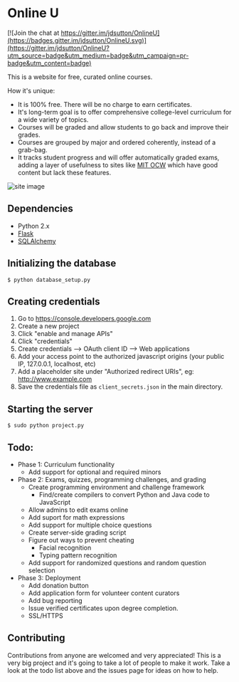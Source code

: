 # Online U

[![Join the chat at https://gitter.im/jdsutton/OnlineU](https://badges.gitter.im/jdsutton/OnlineU.svg)](https://gitter.im/jdsutton/OnlineU?utm_source=badge&utm_medium=badge&utm_campaign=pr-badge&utm_content=badge)

This is a website for free, curated online courses.

How it's unique:
* It is 100% free. There will be no charge to earn certificates.
* It's long-term goal is to offer comprehensive college-level curriculum for a wide variety of topics.
* Courses will be graded and allow students to go back and improve their grades.
* Courses are grouped by major and ordered coherently, instead of a grab-bag.
* It tracks student progress and will offer automatically graded exams, adding a layer of usefulness to sites like [MIT OCW](http://ocw.mit.edu/index.htm) which have good content but lack these features.

![site image](http://i.imgur.com/VFW8CRS.png)

## Dependencies
* Python 2.x
* [Flask](http://flask.pocoo.org/)
* [SQLAlchemy](http://www.sqlalchemy.org/)


## Initializing the database
`$ python database_setup.py`

## Creating credentials
1. Go to https://console.developers.google.com
2. Create a new project
3. Click "enable and manage APIs"
4. Click "credentials"
5. Create credentials --> OAuth client ID --> Web applications
6. Add your access point to the authorized javascript origins (your public IP, 127.0.0.1, localhost, etc)
7. Add a placeholder site under "Authorized redirect URIs", eg: http://www.example.com
8. Save the credentials file as `client_secrets.json` in the main directory.

## Starting the server
`$ sudo python project.py`

## Todo:
* Phase 1: Curriculum functionality
  * Add support for optional and required minors
* Phase 2: Exams, quizzes, programming challenges, and grading
  * Create programming environment and challenge framework
    * Find/create compilers to convert Python and Java code to JavaScript
  * Allow admins to edit exams online
  * Add suport for math expressions
  * Add support for multiple choice questions
  * Create server-side grading script
  * Figure out ways to prevent cheating
    * Facial recognition
    * Typing pattern recognition
  * Add support for randomized questions and random question selection
* Phase 3: Deployment
  * Add donation button
  * Add application form for volunteer content curators
  * Add bug reporting
  * Issue verified certificates upon degree completion.
  * SSL/HTTPS
 

## Contributing

Contributions from anyone are welcomed and very appreciated! This is a very big project and it's going to take a lot of people to make it work. Take a look at the todo list above and the issues page for ideas on how to help.
